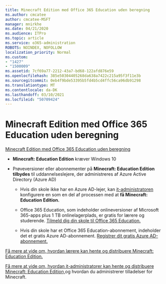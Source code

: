 ```yaml
---
title: Minecraft Edition med Office 365 Education uden beregning
ms.author: cmcatee
author: cmcatee-MSFT
manager: mnirkhe
ms.date: 04/21/2020
ms.audience: ITPro
ms.topic: article
ms.service: o365-administration
ROBOTS: NOINDEX, NOFOLLOW
localization_priority: Normal
ms.custom:
- "1427"
- "1500009"
ms.assetid: 7cf69a77-2212-43a7-bd68-122afd876e59
ms.openlocfilehash: 385e50304405268da638a7422c215a95f3f11e3b
ms.sourcegitcommit: 0eb4f9bde53395b5fd4b5cd4ffc56ca96db91298
ms.translationtype: MT
ms.contentlocale: da-DK
ms.lasthandoff: 03/10/2021
ms.locfileid: "50709424"
---
```

# <a name="minecraft-edition-with-office-365-education-for-free"></a>Minecraft Edition med Office 365 Education uden beregning

[Minecraft Edition med Office 365 Education uden beregning](https://docs.microsoft.com/education/windows/get-minecraft-for-education)
  
- **Minecraft: Education Edition** kræver Windows 10

- Prøveversioner eller abonnementer på **Minecraft: Education Edition tilbydes** til uddannelseslejere, der administreres af Azure Active Directory (Azure AD)

  - Hvis din skole ikke har en Azure AD-lejer, kan [it-administratoren](https://docs.microsoft.com/education/windows/school-get-minecraft) konfigurere en som en del af processen med at **få Minecraft: Education Edition.**

  - Office 365 Education, som indeholder onlineversioner af Microsoft 365-apps plus 1 TB onlinelagerplads, er gratis for lærere og studerende. [Tilmeld dig din skole til Office 365 Education.](https://www.microsoft.com/education/products/office)

  - Hvis din skole har et Office 365 Education-abonnement, indeholder det et gratis Azure AD-abonnement. [Registrer dit gratis Azure AD-abonnement.](https://msdn.microsoft.com/library/windows/hardware/mt703369%28v=vs.85%29.aspx)

[Få mere at vide om, hvordan lærere kan hente og distribuere Minecraft: Education Edition.](https://docs.microsoft.com/education/windows/teacher-get-minecraft)
  
[Få mere at vide om, hvordan it-administratorer kan hente og distribuere Minecraft: Education Edition,](https://docs.microsoft.com/education/windows/school-get-minecraft)og hvordan du administrerer tilladelser for Minecraft.